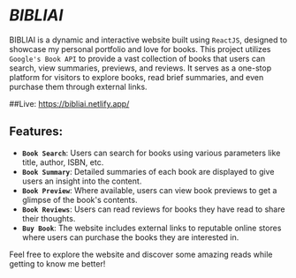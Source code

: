# _BIBLIAI_

BIBLIAI is a dynamic and interactive website built using `ReactJS`, designed to showcase my personal portfolio and love for books. This project utilizes `Google's Book API` to provide a vast collection of books that users can search, view summaries, previews, and reviews. It serves as a one-stop platform for visitors to explore books, read brief summaries, and even purchase them through external links.

##Live: https://bibliai.netlify.app/

## Features:

- **`Book Search`**: Users can search for books using various parameters like title, author, ISBN, etc.
- **`Book Summary`**: Detailed summaries of each book are displayed to give users an insight into the content.
- **`Book Preview`**: Where available, users can view book previews to get a glimpse of the book's contents.
- **`Book Reviews`**: Users can read reviews for books they have read to share their thoughts.
- **`Buy Book`**: The website includes external links to reputable online stores where users can purchase the books they are interested in.

Feel free to explore the website and discover some amazing reads while getting to know me better!
